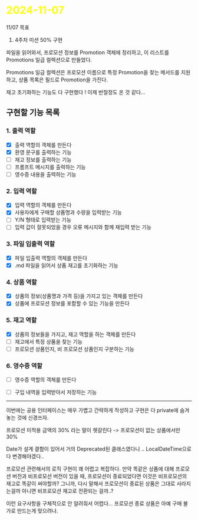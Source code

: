 # <span style="color:yellow">2024-11-07</span>
11/07 목표
1. 4주차 미션 50% 구현


파일을 읽어와서, 프로모션 정보를 Promotion 객체에 정리하고, 
이 리스트를 Promotions 일급 컬렉션으로 만들었다.

Promotions 일급 컬렉션은 프로모션 이름으로 특정 Promotion을 찾는 메서드를 지원하고,
상품 목록은 필드로 Promotion을 가진다.

재고 초기화하는 기능도 다 구현했다 ! 이제 반절정도 온 것 같다...



## 구현할 기능 목록  
### 1. 출력 역할  
- [x] 출력 역할의 객체를 만든다  
- [x] 환영 문구를 출력하는 기능  
- [ ] 재고 정보를 출력하는 기능  
- [ ] 프롬프트 메시지를 출력하는 기능  
- [ ] 영수증 내용을 출력하는 기능  
  
### 2. 입력 역할  
- [x] 입력 역할의 객체를 만든다  
- [x] 사용자에게 구매할 상품명과 수량을 입력받는 기능  
- [ ] Y/N 형태로 입력받는 기능  
- [ ] 입력 값이 잘못되었을 경우 오류 메시지와 함께 재입력 받는 기능  
  
### 3. 파일 입출력 역할  
- [x] 파일 입출력 역할의 객체를 만든다  
- [x] .md 파일을 읽어서 상품 재고를 초기화하는 기능  
  
### 4. 상품 역할  
- [x] 상품의 정보(상품명과 가격 등)을 가지고 있는 객체를 만든다  
- [x] 상품에 프로모션 정보를 포함할 수 있는 기능을 만든다  
  
### 5. 재고 역할  
- [x] 상품의 정보들을 가지고, 재고 역할을 하는 객체를 만든다  
- [ ] 재고에서 특정 상품을 찾는 기능  
- [ ] 프로모션 상품인지, 비 프로모션 상품인지 구분하는 기능  
  
### 6. 영수증 역할  
- [ ] 영수증 역할의 객체를 만든다  
- [ ] 구입 내역을 입력받아서 저장하는 기능





- - - 

이번에는
공용 인터페이스는 매우 가볍고 간략하게 작성하고 구현은 다 private에 숨겨놓는 것에 신경쓰자.

프로모션 미적용 금액의 30% 라는 말이 헷갈린다 -> 프로모션이 없는 상품에서만 30%

Date가 설계 결함이 있어서 거의 Deprecated된 클래스였다니 .. LocalDateTime으로 다 변경해야겠다..


프로모션 관련해서의 로직 구현이 꽤 어렵고 복잡하다.
만약 똑같은 상품에 대해 프로모션 버전과 비프로모션 버전이 있을 때, 프로모션이 종료되었다면 이것은 비프로모션의 재고로 똑같이 써야할까?
그니까, 다시 말해서 프로모션이 종료된 상품은 그대로 사라지는걸까 아니면 비프로모션 재고로 전환되는 걸까..?

이런 요구사항을 구체적으로 안 알려줘서 어렵다...  프로모션 종료 상품은 아예 구매 불가로 만드는게 맞으려나.